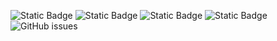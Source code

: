 ![Static Badge](https://img.shields.io/badge/blacklists-60-000000) ![Static Badge](https://img.shields.io/badge/blacklisted-3158705-cc0000) ![Static Badge](https://img.shields.io/badge/whitelisted-2242-00CC00) ![Static Badge](https://img.shields.io/badge/streaming_blacklist-28107-000000) ![GitHub issues](https://img.shields.io/github/issues/fabriziosalmi/blacklists)
